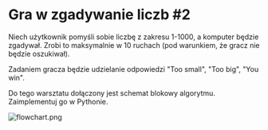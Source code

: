 # Gra w zgadywanie liczb #2

Niech użytkownik pomyśli sobie liczbę z zakresu 1-1000, a komputer będzie zgadywał. Zrobi to maksymalnie w 10 ruchach (pod warunkiem, że gracz nie będzie oszukiwał).

Zadaniem gracza będzie udzielanie odpowiedzi "Too small", "Too big", "You win".

Do tego warsztatu dołączony jest schemat blokowy algorytmu. Zaimplementuj go w Pythonie.

![flowchart.png](..%2F..%2F..%2F..%2FDownloads%2Fflowchart.png)